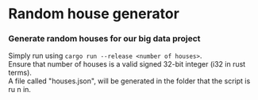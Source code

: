 # Random house generator
### Generate random houses for our big data project

Simply run using `cargo run --release <number of houses>`.\
Ensure that number of houses is a valid signed 32-bit integer (i32 in rust terms).\
A file called "houses.json", will be generated in the folder that the script is ru  n in.